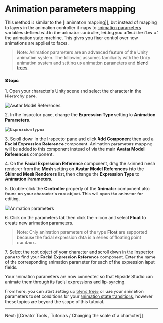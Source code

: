 # Animation parameters mapping

This method is similar to the [[:animation mapping]], but instead of mapping to layers in the animation controller it maps to [animation parameters](https://docs.unity3d.com/Manual/AnimationParameters.html) variables defined within the animator controller, letting you affect the flow of the animation state machine. This gives you finer control over how animations are applied to faces.

> Note: Animation parameters are an advanced feature of the Unity animation system. The following assumes familiarity with the Unity animation system and setting up animation parameters and [blend trees](https://github.com/campfireunion/flipside-creator-tools/pull/250).

### Steps

1\. Open your character's Unity scene and select the character in the Hierarchy pane.

![Avatar Model References](https://www.flipsidexr.com/files/docs/screenshots/avatar-model-references.png)

2\. In the Inspector pane, change the **Expression Type** setting to **Animation Parameters**.

![Expression types](https://www.flipsidexr.com/files/docs/screenshots/expression-types.png)

3\. Scroll down in the Inspector pane and click **Add Component** then add a **Facial Expression Reference** component. Animation parameters mapping will be added to this component instead of via the main **Avatar Model References** component.

4\. On the **Facial Expression Reference** component, drag the skinned mesh renderer from the **Mesh** setting on **Avatar Model References** into the **Skinned Mesh Renderers** list, then change the **Expression Type** to **Animation Parameters**.

5\. Double-click the **Controller** property of the **Animator** component also found on your character's root object. This will open the animator for editing.

![Animation parameters](https://www.flipsidexr.com/files/docs/screenshots/animation-parameters.png)

6\. Click on the parameters tab then click the **+** icon and select **Float** to create new animation parameters.

> Note: Only animation parameters of the type **Float** are supported because the facial expression data is a series of floating point numbers.

7\. Select the root object of your character and scroll down in the Inspector pane to find your **Facial Expression Reference** component. Enter the name of the corresponding animation parameter for each of the expression input fields.

Your animation parameters are now connected so that Flipside Studio can animate them through its facial expressions and lip-syncing.

From here, you can start setting up [blend trees](https://docs.unity3d.com/Manual/class-BlendTree.html) or use your animation parameters to set conditions for your [animation state transitions](https://docs.unity3d.com/Manual/class-Transition.html), however these topics are beyond the scope of this tutorial.

---

Next: [[Creator Tools / Tutorials / Changing the scale of a character]]
